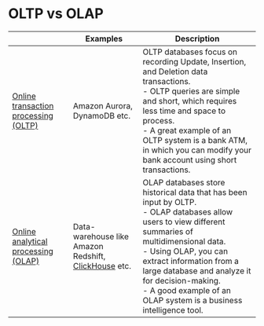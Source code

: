 # OLTP vs OLAP

|                                                                                                     | Examples                                                                                                 | Description                                                                                                                                                                                                                                                                                                                                 |
|-----------------------------------------------------------------------------------------------------|----------------------------------------------------------------------------------------------------------|---------------------------------------------------------------------------------------------------------------------------------------------------------------------------------------------------------------------------------------------------------------------------------------------------------------------------------------------|
| [Online transaction processing (OLTP)](https://en.wikipedia.org/wiki/Online_transaction_processing) | Amazon Aurora, DynamoDB etc.                                                                             | OLTP databases focus on recording Update, Insertion, and Deletion data transactions.<br/>- OLTP queries are simple and short, which requires less time and space to process.<br/>- A great example of an OLTP system is a bank ATM, in which you can modify your bank account using short transactions.                                     |
| [Online analytical processing (OLAP)](https://en.wikipedia.org/wiki/Online_analytical_processing)   | Data-warehouse like Amazon Redshift, [ClickHouse](../../6_BigDataServices/StorageDBs/ClickHouse.md) etc. | OLAP databases store historical data that has been input by OLTP. <br/>- OLAP databases allow users to view different summaries of multidimensional data. <br/>- Using OLAP, you can extract information from a large database and analyze it for decision-making. <br/>- A good example of an OLAP system is a business intelligence tool. |